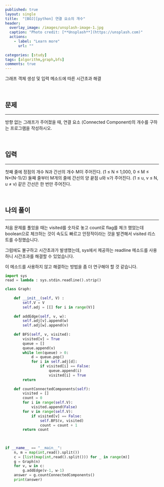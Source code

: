 ```yaml
---
published: true
layout: single
title:  "[BOJ][python] 연결 요소의 개수"
header:
  overlay_image: /images/unsplash-image-1.jpg
  caption: "Photo credit: [**Unsplash**](https://unsplash.com)"
  actions:
    - label: "Learn more"
      url: ""
      
categories: [study]
tags: [algorithm,graph,bfs]
comments: true
---
```


그래프 객체 생성 및 입력 메소드에 따른 시간초과 해결
&nbsp;

&nbsp;
## 문제
---
방향 없는 그래프가 주어졌을 때, 연결 요소 (Connected Component)의 개수를 구하는 프로그램을 작성하시오.

&nbsp;

## 입력
---
첫째 줄에 정점의 개수 N과 간선의 개수 M이 주어진다. (1 ≤ N ≤ 1,000, 0 ≤ M ≤ N×(N-1)/2) 둘째 줄부터 M개의 줄에 간선의 양 끝점 u와 v가 주어진다. (1 ≤ u, v ≤ N, u ≠ v) 같은 간선은 한 번만 주어진다.

&nbsp;

## 나의 풀이 
---
처음 문제를 풀었을 때는 visited를 숫자로 놓고 count로 flag를 체크 했었는데 boolean으로 체크하는 것이 속도도 빠르고 안정적이라는 것을 발견해서 visited 리스트를 수정했습니다. 

그럼에도 불구하고 시간초과가 발생했는데, sys에서 제공하는 readline 메소드를 사용하니 시간초과를 해결할 수 있었습니다.  

 이 메소드를 사용하지 않고 해결하는 방법을 좀 더 연구해야 할 것 같습니다. 



```py
import sys
read = lambda : sys.stdin.readline().strip()

class Graph:
    
    def __init__(self, V) :
        self.V = V
        self.adj = [[] for i in range(V)]
    
    def addEdge(self, v, w):
        self.adj[v].append(w)
        self.adj[w].append(v)
    
    def BFS(self, v, visited):
        visited[v] = True
        queue = []
        queue.append(v)
        while len(queue) > 0:
            d = queue.pop()
            for i in self.adj[d]:
                if visited[i] == False:
                    queue.append(i)
                    visited[i] = True
        return
        
    def countConnectedComponents(self):
        visited = []
        count = 0
        for i in range(self.V):
            visited.append(False)
        for v in range(self.V):
            if visited[v] == False:
                self.BFS(v, visited)
                count = count + 1
        return count
                
        
    
if __name__ == "__main__":
    n, m = map(int,read().split())
    c = [list(map(int,read().split())) for _ in range(m)]
    g = Graph(n)
    for v, w in c:
        g.addEdge(v-1, w-1)
    answer = g.countConnectedComponents()
    print(answer)
```